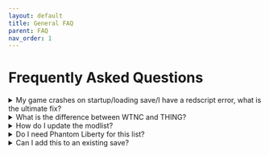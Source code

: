 ```yaml
---
layout: default
title: General FAQ
parent: FAQ
nav_order: 1
---
```


# Frequently Asked Questions

<details>
<summary>My game crashes on startup/loading save/I have a redscript error, what is the ultimate fix?</summary>

### The Ultimate Fix

Go to Settings → V2077 Settings in Vortex and ensure **"Automatically convert old-style 'archive' mods to REDmods on install"** is OFF.

1. In Vortex Settings, click **V2077 Settings**
2. Ensure the REDmod autoconversion is disabled
3. Select all mods (Ctrl+A) in the Mods section
4. Click **Remove** (but DO NOT delete archives)
5. Close Vortex
6. Delete all folders in your Cyberpunk directory EXCEPT "archive"
7. Delete the "mod" folder in "Cyberpunk 2077/archive/pc/"
8. Verify game files through Steam/GOG/Epic
9. Re-add the collection to Vortex

</details>

<details>
<summary>What is the difference between WTNC and THING?</summary>

**Welcome to Night City (WTNC)** is the enhanced vanilla experience with quality of life improvements, bug fixes, and new content while maintaining game balance.

**Cyberpunk THING** is our brutal difficulty mode with rebalanced combat, lethal damage, and unforgiving gameplay mechanics. Every bullet counts.

</details>

<details>
<summary>How do I update the modlist?</summary>

### Vortex
1. Click the Update button when a new revision is available
2. When prompted to "Remove mods from old revision," click **Remove All**
3. Delete any leftover blue (uninstalled) mods

### Wabbajack
1. Run Wabbajack and select the modlist
2. Use the same installation path
3. Check "Overwrite existing modlist"
4. Click Begin

</details>

<details>
<summary>Do I need Phantom Liberty for this list?</summary>

No, the modlist works with or without Phantom Liberty. Some mods have additional features if you own the DLC, but it's not required.

</details>

<details>
<summary>Can I add this to an existing save?</summary>

**Vanilla saves:** Yes, no issues.

**Previously modded saves:** Depends on the mods. ArchiveXL items baked into saves may cause crashes if those mods are missing.

</details>
